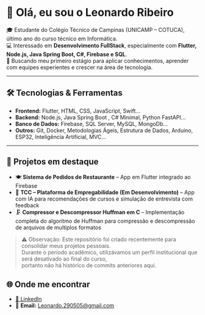 # 👋 Olá, eu sou o Leonardo Ribeiro  

🎓 Estudante do Colégio Técnico de Campinas (UNICAMP – COTUCA), último ano do curso técnico em Informática.  
💻 Interessado em **Desenvolvimento FullStack**, especialmente com **Flutter, Node.js, Java Spring Boot, C#, Firebase e SQL**.  
🚀 Buscando meu primeiro estágio para aplicar conhecimentos, aprender com equipes experientes e crescer na área de tecnologia.  

---

## 🛠️ Tecnologias & Ferramentas
- **Frontend:** Flutter, HTML, CSS, JavaScript, Swift...
- **Backend:** Node.js, Java Spring Boot , C# Minimal, Python FastAPI...
- **Banco de Dados:** Firebase, SQL Server, MySQL, MongoDb...
- **Outros:** Git, Docker, Metodologias Ágeis, Estrutura de Dados, Arduino, ESP32, Inteligência Artificial, MVC...

---

## 📌 Projetos em destaque
- 🍽️ **Sistema de Pedidos de Restaurante** – App em Flutter integrado ao Firebase  
- 🚀 **TCC – Plataforma de Empregabilidade (Em Desenvolvimento)** – App com IA para recomendações de cursos e simulação de entrevista com feedback  
- 🗜️ **Compressor e Descompressor Huffman em C** – Implementação completa do algoritmo de Huffman para compressão e descompressão de arquivos de multiplos formatos

> ⚠️ Observação: Este repositório foi criado recentemente para consolidar meus projetos pessoais.  
> Durante o período acadêmico, utilizávamos um perfil institucional que será desativado ao final do curso,  
> portanto não há histórico de commits anteriores aqui.


## 🌐 Onde me encontrar
- [💼 LinkedIn](https://www.linkedin.com/in/leonardo-ribeiro-gonzaga-de-lima-305842352/)  
- 📧 **Email:** Leonardo.290505@gmail.com
 
